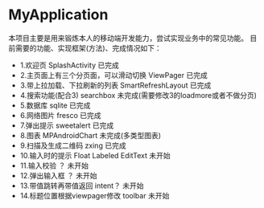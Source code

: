 # MyApplication
本项目主要是用来锻炼本人的移动端开发能力，尝试实现业务中的常见功能。
目前需要的功能、实现框架(方法)、完成情况如下：
* 1.欢迎页     SplashActivity        已完成
* 2.主页面上有三个分页面，可以滑动切换   ViewPager  已完成
* 3.带上拉加载、下拉刷新的列表  SmartRefreshLayout   已完成
* 4.搜索功能(配合3)   searchbox   未完成(需要修改3的loadmore或者不做分页)
* 5.数据库     sqlite      已完成
* 6.网络图片    fresco    已完成
* 7.弹出提示    sweetalert    已完成
* 8.图表    MPAndroidChart    未完成(多类型图表)
* 9.扫描及生成二维码    zxing   已完成
* 10.输入时的提示  Float Labeled EditText   未开始
* 11.输入校验     ？     未开始
* 12.弹出输入框    ？     未开始
* 13.带值跳转再带值返回    intent？   未开始
* 14.标题位置根据viewpager修改   toolbar   未开始
